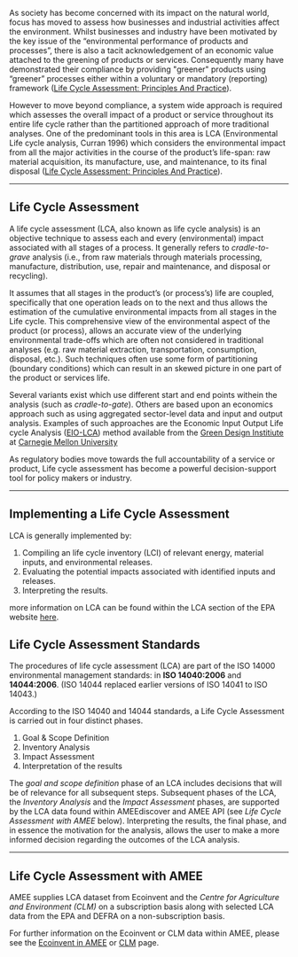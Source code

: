 As society has become concerned with its impact on the natural world,
focus has moved to assess how businesses and industrial activities
affect the environment. Whilst businesses and industry have been
motivated by the key issue of the “environmental performance of products
and processes”, there is also a tacit acknowledgement of an economic
value attached to the greening of products or services. Consequently
many have demonstrated their compliance by providing "greener" products
using “greener” processes either within a voluntary or mandatory
(reporting) framework ([Life Cycle Assessment: Principles And
Practice](http://www.epa.gov/nrmrl/lcaccess/pdfs/600r06060.pdf)).

However to move beyond compliance, a system wide approach is required
which assesses the overall impact of a product or service throughout its
entire life cycle rather than the partitioned approach of more
traditional analyses. One of the predominant tools in this area is LCA
(Environmental Life cycle analysis, Curran 1996) which considers the
environmental impact from all the major activities in the course of the
product’s life-span: raw material acquisition, its manufacture, use, and
maintenance, to its final disposal ([Life Cycle Assessment: Principles
And Practice](http://www.epa.gov/nrmrl/lcaccess/pdfs/600r06060.pdf)).

-----

## Life Cycle Assessment

A life cycle assessment (LCA, also known as life cycle analysis) is an
objective technique to assess each and every (environmental) impact
associated with all stages of a process. It generally refers to
*cradle-to-grave* analysis (i.e., from raw materials through materials
processing, manufacture, distribution, use, repair and maintenance, and
disposal or recycling).

It assumes that all stages in the product’s (or process’s) life are
coupled, specifically that one operation leads on to the next and thus
allows the estimation of the cumulative environmental impacts from all
stages in the Life cycle. This comprehensive view of the environmental
aspect of the product (or process), allows an accurate view of the
underlying environmental trade-offs which are often not considered in
traditional analyses (e.g. raw material extraction, transportation,
consumption, disposal, etc.). Such techniques often use some form of
partitioning (boundary conditions) which can result in an skewed picture
in one part of the product or services life.

Several variants exist which use different start and end points withein
the analysis (such as *cradle-to-gate*). Others are based upon an
economics approach such as using aggregated sector-level data and input
and output analysis. Examples of such approaches are the Economic Input
Output Life cycle Analysis ([EIO-LCA](http://www.eeeiolca.net/)) method
available from the [Green Design
Institiute](http://gdi.ce.cmu.edu/index.html/) at [Carnegie Mellon
University](http://www.cmu.edu/index.shtml)

As regulatory bodies move towards the full accountability of a service
or product, Life cycle assessment has become a powerful decision-support
tool for policy makers or industry.

-----

## Implementing a Life Cycle Assessment

LCA is generally implemented by:

1.  Compiling an life cycle inventory (LCI) of relevant energy, material
    inputs, and environmental releases.
2.  Evaluating the potential impacts associated with identified inputs
    and releases.
3.  Interpreting the results.

more information on LCA can be found within the LCA section of the EPA
website [here](http://www.epa.gov/nrmrl/lcaccess/).

## Life Cycle Assessment Standards

The procedures of life cycle assessment (LCA) are part of the ISO 14000
environmental management standards: in **ISO 14040:2006** and
**14044:2006**. (ISO 14044 replaced earlier versions of ISO 14041 to ISO
14043.)

According to the ISO 14040 and 14044 standards, a Life Cycle Assessment
is carried out in four distinct phases.

1.  Goal & Scope Definition
2.  Inventory Analysis
3.  Impact Assessment
4.  Interpretation of the results

The *goal and scope definition* phase of an LCA includes decisions that
will be of relevance for all subsequent steps. Subsequent phases of the
LCA, the *Inventory Analysis* and the *Impact Assessment* phases, are
supported by the LCA data found within AMEEdiscover and AMEE API (see
*Life Cycle Assessment with AMEE* below). Interpreting the results, the
final phase, and in essence the motivation for the analysis, allows the
user to make a more informed decision regarding the outcomes of the LCA
analysis.

-----

## Life Cycle Assessment with AMEE

AMEE supplies LCA dataset from Ecoinvent and the *Centre for Agriculture
and Environment (CLM)* on a subscription basis along with selected LCA
data from the EPA and DEFRA on a non-subscription basis.

For further information on the Ecoinvent or CLM data within AMEE, please
see the [Ecoinvent in AMEE](Ecoinvent_database) or
[CLM](CLM_food_lifecycle_emissions) page.
